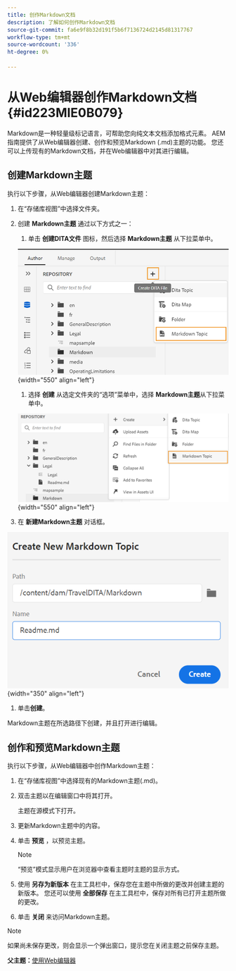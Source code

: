 ```yaml
---
title: 创作Markdown文档
description: 了解如何创作Markdown文档
source-git-commit: fa6e9f8b32d191f5b6f7136724d2145d81317767
workflow-type: tm+mt
source-wordcount: '336'
ht-degree: 0%

---
```



# 从Web编辑器创作Markdown文档 {#id223MIE0B079}

Markdown是一种轻量级标记语言，可帮助您向纯文本文档添加格式元素。 AEM指南提供了从Web编辑器创建、创作和预览Markdown \(.md\)主题的功能。 您还可以上传现有的Markdown文档，并在Web编辑器中对其进行编辑。

## 创建Markdown主题

执行以下步骤，从Web编辑器创建Markdown主题：

1. 在“存储库视图”中选择文件夹。
1. 创建 **Markdown主题** 通过以下方式之一：
   1. 单击 **创建DITA文件** 图标，然后选择 **Markdown主题** 从下拉菜单中。

   ![](images/create-markdown-dita-topic.png){width="550" align="left"}

   1. 选择 **创建** 从选定文件夹的“选项”菜单中，选择 **Markdown主题**&#x200B;从下拉菜单中。

   ![](images/create-markdown-options-menu.png){width="550" align="left"}

1. 在 **新建Markdown主题** 对话框。

![](images/create-markdown-dialog.png){width="350" align="left"}

1. 单击&#x200B;**创建**。

Markdown主题在所选路径下创建，并且打开进行编辑。

## 创作和预览Markdown主题

执行以下步骤，从Web编辑器中创作Markdown主题：

1. 在“存储库视图”中选择现有的Markdown主题\(.md\)。
1. 双击主题以在编辑窗口中将其打开。

   主题在源模式下打开。

1. 更新Markdown主题中的内容。
1. 单击 **预览** ，以预览主题。

   >[!NOTE]
   >
   > “预览”模式显示用户在浏览器中查看主题时主题的显示方式。

1. 使用 **另存为新版本** 在主工具栏中，保存您在主题中所做的更改并创建主题的新版本。 您还可以使用 **全部保存** 在主工具栏中，保存对所有已打开主题所做的更改。

1. 单击 **关闭** 来访问Markdown主题。

>[!NOTE]
>
> 如果尚未保存更改，则会显示一个弹出窗口，提示您在关闭主题之前保存主题。

**父主题：**[&#x200B;使用Web编辑器](web-editor.md)

